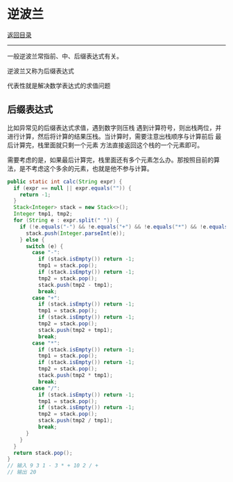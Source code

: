 # 逆波兰

[返回目录](../01-数据结构与算法.md)

---

一般逆波兰常指前、中、后缀表达式有关。

逆波兰又称为后缀表达式

代表性就是解决数学表达式的求值问题


## 后缀表达式

比如异常见的后缀表达式求值，遇到数字则压栈
遇到计算符号，则出栈两位，并进行计算，然后将计算的结果压栈。当计算时，需要注意出栈顺序与计算前后
最后计算完，栈里面就只剩一个元素
方法直接返回这个栈的一个元素即可。

需要考虑的是，如果最后计算完，栈里面还有多个元素怎么办。那按照目前的算法，是不考虑这个多余的元素，也就是他不参与计算。


```java
public static int calc(String expr) {
  if (expr == null || expr.equals("")) {
    return -1;
  }
  Stack<Integer> stack = new Stack<>();
  Integer tmp1, tmp2;
  for (String e : expr.split(" ")) {
    if (!e.equals("-") && !e.equals("+") && !e.equals("*") && !e.equals("/")) {
      stack.push(Integer.parseInt(e));
    } else {
      switch (e) {
        case "-":
          if (stack.isEmpty()) return -1;
          tmp1 = stack.pop();
          if (stack.isEmpty()) return -1;
          tmp2 = stack.pop();
          stack.push(tmp2 - tmp1);
          break;
        case "+":
          if (stack.isEmpty()) return -1;
          tmp1 = stack.pop();
          if (stack.isEmpty()) return -1;
          tmp2 = stack.pop();
          stack.push(tmp2 + tmp1);
          break;
        case "*":
          if (stack.isEmpty()) return -1;
          tmp1 = stack.pop();
          if (stack.isEmpty()) return -1;
          tmp2 = stack.pop();
          stack.push(tmp2 * tmp1);
          break;
        case "/":
          if (stack.isEmpty()) return -1;
          tmp1 = stack.pop();
          if (stack.isEmpty()) return -1;
          tmp2 = stack.pop();
          stack.push(tmp2 / tmp1);
          break;
      }
    }
  }
  return stack.pop();
}
// 输入 9 3 1 - 3 * + 10 2 / +
// 输出 20
```